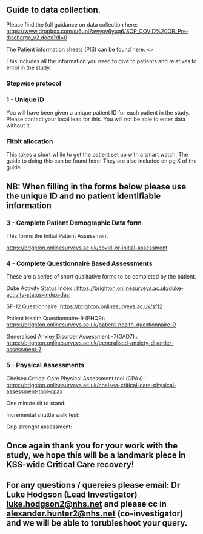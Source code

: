 ## Guide to data collection. 

Please find the full guidance on data collection here: 
<https://www.dropbox.com/s/6unl7awyov6yuq6/SOP_COVID%20OR_Pre-discharge_v2.docx?dl=0>

The Patient information sheets (PIS) can be found here: 
<>

This includes all the information you need to give to patients and relatives to enrol in the study. 

### Stepwise protocol

### 1 - Unique ID

You will have been given a unique patient ID for each patient in the study. 
Please contact your local lead for this. You will not be able to enter data without it. 

###  Fitbit allocation 

This takes a short while to get the patient set up with a smart watch. 
The guide to doing this can be found here: 
They are also included on pg X of the guide. 

## NB: When filling in the forms below please use the unique ID and no patient identifiable information

### 3 - Complete Patient Demographic Data form

This forms the Initial Patient Assessment 

<https://brighton.onlinesurveys.ac.uk/covid-or-initial-assessment>

### 4 - Complete Questionnaire Based Assessments 

These are a series of short qualitative forms to be completed by the patient.  

Duke Activity Status Index : <https://brighton.onlinesurveys.ac.uk/duke-activity-status-index-dasi>

SF-12 Questionnaire: <https://brighton.onlinesurveys.ac.uk/sf12>

Patient Health Questionnaire-9 (PHQ9): <https://brighton.onlinesurveys.ac.uk/patient-health-questionnaire-9>

Generalised Anxiey Disorder Assessment -7(GAD7) :	<https://brighton.onlinesurveys.ac.uk/generalised-anxiety-disorder-assessment-7> 

### 5 - Physical Assessments

Chelsea Critical Care Physical Assessment tool (CPAx) : <https://brighton.onlinesurveys.ac.uk/chelsea-critical-care-physical-assessment-tool-cpax>

One minute sit to stand: 

Incremental shuttle walk test: 

Grip strenght assessment:


## Once again thank you for your work with the study, we hope this will be a landmark piece in KSS-wide Critical Care recovery!

## For any questions / quereies please email: Dr Luke Hodgson (Lead Investigator) luke.hodgson2@nhs.net and please cc in alexander.hunter2@nhs.net (co-investigator) and we will be able to torubleshoot your query. 

 
